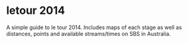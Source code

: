 # letour 2014

A simple guide to le tour 2014. Includes maps of each stage as well as
distances, points and available streams/times on SBS in Australia.
